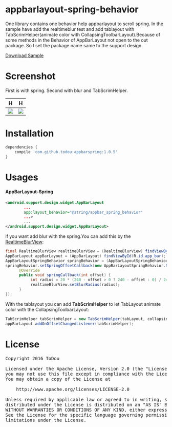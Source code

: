 # appbarlayout-spring-behavior
One library contains one behavior help appbarlayout to scroll spring. In the sample have add the realtimeblur test and add tablayout with TabScrimHelper(animate color with CollapsingToolbarLayout).Because of some methods in the Behavior of AppBarLayout not open to the out package. So I set the package name same to the support design.

[Download Sample](https://github.com/ToDou/appbarlayout-spring-behavior/releases)

Screenshot
====
First is with spring. Second with blur and TabScrimHelper.

|H|H|
|---|---|
|![](/screenshot/appbar_spring.gif)|![](/screenshot/appbar_spring_blur_tab.gif)|

Installation
====
```groovy
dependencies {
    compile 'com.github.todou:appbarspring:1.0.5'
}
```
Usages
====
#### AppBarLayout-Spring
```xml
<android.support.design.widget.AppBarLayout
        ...
        app:layout_behavior="@string/appbar_spring_behavior"
        ...>
        ...
</android.support.design.widget.AppBarLayout>
```
if you want add blur with the spring.You can add this by the [RealtimeBlurView](https://github.com/mmin18/RealtimeBlurView):
```java
final RealtimeBlurView realtimeBlurView = (RealtimeBlurView) findViewById(R.id.real_time_blur_view);
AppBarLayout appBarLayout = (AppBarLayout) findViewById(R.id.app_bar);
AppBarLayoutSpringBehavior springBehavior = (AppBarLayoutSpringBehavior) ((CoordinatorLayout.LayoutParams) appBarLayout.getLayoutParams()).getBehavior();
springBehavior.setSpringOffsetCallback(new AppBarLayoutSpringBehavior.SpringOffsetCallback() {
      @Override
      public void springCallback(int offset) {
           int radius = 20 * (240 - offset > 0 ? 240 - offset : 0) / 240;
           realtimeBlurView.setBlurRadius(radius);
      }
});
```
With the tablayout you can add **TabScrimHelper** to let TabLayout animate color with the CollapsingToolbarLayout:
```java
TabScrimHelper tabScrimHelper = new TabScrimHelper(tabLayout, collapsingToolbarLayout);
appBarLayout.addOnOffsetChangedListener(tabScrimHelper);
```

License
====
<pre>
Copyright 2016 ToDou

Licensed under the Apache License, Version 2.0 (the "License");
you may not use this file except in compliance with the License.
You may obtain a copy of the License at

    http://www.apache.org/licenses/LICENSE-2.0

Unless required by applicable law or agreed to in writing, software
distributed under the License is distributed on an "AS IS" BASIS,
WITHOUT WARRANTIES OR CONDITIONS OF ANY KIND, either express or implied.
See the License for the specific language governing permissions and
limitations under the License.
</pre>
